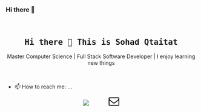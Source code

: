 ### Hi there 👋
<br>
<h2 align='center'><samp><strong> Hi there 👋 This is Sohad Qtaitat </strong></samp></h2> 
<p align='center'> Master Computer Science | Full Stack Software Developer | I enjoy learning new things</p>
<br/>

- 📫 How to reach me: ...
<p align='center'>
<a href="https://www.linkedin.com/in/sohad-qtaitat-5396a2185/"><img height="26" src="https://cdn4.iconfinder.com/data/icons/materia-social-free/24/038_002_linkedin_social_network_android_material-128.png"></a>&nbsp;&nbsp;&nbsp;&nbsp;<a href="https://twitter.com/qtaitat_sohad?lang=ar"><img height="26" src="https://cdn4.iconfinder.com/data/icons/ionicons/512/icon-social-twitter-128.png" alt=""></a>&nbsp;&nbsp;&nbsp;&nbsp;<a href="https://www.instagram.com/suhad_qtaitat/"><img height="26" src="https://cdn4.iconfinder.com/data/icons/picons-social/57/38-instagram-2-256.png" alt=""></a>&nbsp;&nbsp;&nbsp;&nbsp;
<a href="mailto:qtaitat3@gmail.com"><img height="22" src="https://raw.githubusercontent.com/AntonioFalcao/AntonioFalcao/master/img/mail.png?raw=true" alt=""></a>
</p>
<br><br>
 
<!--
**sohadQtaitat/sohadQtaitat** is a ✨ _special_ ✨ repository because its `README.md` (this file) appears on your GitHub profile.

